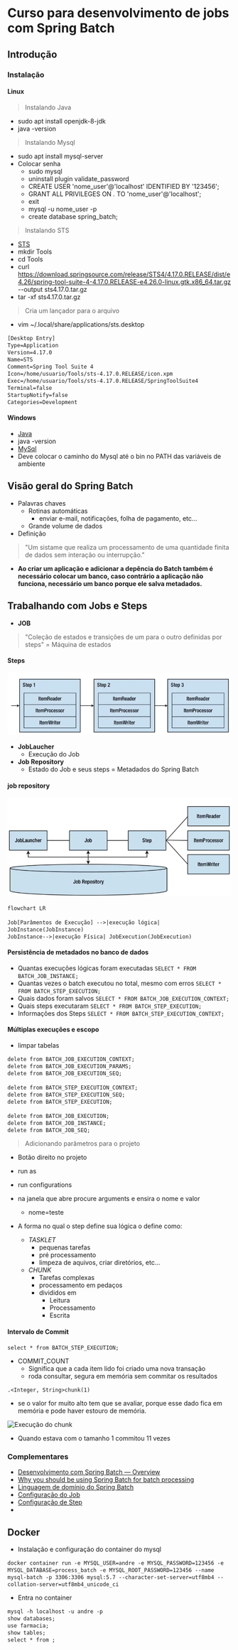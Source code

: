 # Curso para desenvolvimento de jobs com Spring Batch

## Introdução

### Instalação

#### Linux
> Instalando Java
- sudo apt install openjdk-8-jdk
- java -version
  
> Instalando Mysql
- sudo apt install mysql-server
- Colocar senha
    - sudo mysql
    - uninstall plugin validate_password
    - CREATE USER 'nome_user'@'localhost' IDENTIFIED BY '123456';
    - GRANT ALL PRIVILEGES ON *.* TO 'nome_user'@'localhost';
    - exit
    - mysql -u nome_user -p
    - create database spring_batch;
  
> Instalando STS
- [STS](https://spring.io/tools)
- mkdir Tools
- cd Tools
- curl https://download.springsource.com/release/STS4/4.17.0.RELEASE/dist/e4.26/spring-tool-suite-4-4.17.0.RELEASE-e4.26.0-linux.gtk.x86_64.tar.gz --output sts4.17.0.tar.gz
- tar -xf sts4.17.0.tar.gz
> Cria um lançador para o arquivo

- vim ~/.local/share/applications/sts.desktop
```
[Desktop Entry]
Type=Application
Version=4.17.0
Name=STS
Comment=Spring Tool Suite 4
Icon=/home/usuario/Tools/sts-4.17.0.RELEASE/icon.xpm
Exec=/home/usuario/Tools/sts-4.17.0.RELEASE/SpringToolSuite4
Terminal=false
StartupNotify=false
Categories=Development
```

#### Windows
- [Java](https://www.oracle.com/br/java/technologies/javase/javase8u211-later-archive-downloads.html)
- java -version
- [MySql](https://dev.mysql.com/downloads/mysql/5.7.html)
- Deve colocar o caminho do Mysql até o bin no PATH das variáveis de ambiente

## Visão geral do Spring Batch

- Palavras chaves
    - Rotinas automáticas
        - enviar e-mail, notificações, folha de pagamento, etc...
    - Grande volume de dados
- Definição
> "Um sistame que realiza um processamento de uma quantidade finita de dados sem interação ou interrupção."
- **Ao criar um aplicação e adicionar a depência do Batch também é necessário colocar um banco, caso contrário a aplicação não funciona, necessário um banco porque ele salva metadados.**

## Trabalhando com Jobs e Steps
- **JOB**
> "Coleção de estados e transições de um para o outro definidas por steps" = Máquina de estados

#### Steps
![Steps](./img/steps.png)

- **JobLaucher**
    - Execução do Job
- **Job Repository**
    - Estado do Job e seus steps = Metadados do Spring Batch

#### job repository
![job repository](./img/job_repository.png)

```mermaid
flowchart LR

Job[Parâmentos de Execução] -->|execução lógica| JobInstance(JobInstance)
JobInstance-->|execução Física| JobExecution(JobExecution)
```

#### Persistência de metadados no banco de dados
- Quantas execuções lógicas foram executadas
```SELECT * FROM BATCH_JOB_INSTANCE;```
- Quantas vezes o batch executou no total, mesmo com erros
```SELECT * FROM BATCH_STEP_EXECUTION;```
- Quais dados foram salvos
```SELECT * FROM BATCH_JOB_EXECUTION_CONTEXT;```
- Quais steps executaram
```SELECT * FROM BATCH_STEP_EXECUTION;```
- Informações dos Steps
```SELECT * FROM BATCH_STEP_EXECUTION_CONTEXT;```

#### Múltiplas execuções e escopo
- limpar tabelas 
```
delete from BATCH_JOB_EXECUTION_CONTEXT;
delete from BATCH_JOB_EXECUTION_PARAMS;
delete from BATCH_JOB_EXECUTION_SEQ;

delete from BATCH_STEP_EXECUTION_CONTEXT;
delete from BATCH_STEP_EXECUTION_SEQ;
delete from BATCH_STEP_EXECUTION;

delete from BATCH_JOB_EXECUTION;
delete from BATCH_JOB_INSTANCE;
delete from BATCH_JOB_SEQ;
```
> Adicionando parâmetros para o projeto
- Botão direito no projeto
- run as
- run configurations
-  na janela que abre procure arguments e ensira o nome e valor
    - nome=teste

- A forma no qual o step define sua lógica o define como:
    - *TASKLET*
        - pequenas tarefas
        - pré processamento
        - limpeza de aquivos, criar diretórios, etc...
    - *CHUNK*
        - Tarefas complexas
        - processamento em pedaços
        - divididos em 
            - Leitura
            - Processamento
            - Escrita
####  Intervalo de Commit
```select * from BATCH_STEP_EXECUTION; ```
- COMMIT_COUNT
    - Significa que a cada item lido foi criado uma nova transação
    - roda consultar, segura em memória sem commitar os resultados
```
.<Integer, String>chunk(1)
```
- se o valor for muito alto tem que se avaliar, porque esse dado fica em memória e pode haver estouro de memória.

![Execução do chunk](./img/execucao_chunk.png)

- Quando estava com o tamanho 1 commitou 11 vezes



### Complementares
- [Desenvolvimento com Spring Batch — Overview](https://giuliana-bezerra.medium.com/spring-batch-para-desenvolvimento-de-jobs-1674ec5b9a20)
- [Why you should be using Spring Batch for batch processing](https://giuliana-bezerra.medium.com/why-you-should-be-using-spring-batch-for-batch-processing-83f5aafb965f)
- [Linguagem de domínio do Spring Batch](https://docs.spring.io/spring-batch/docs/current/reference/html/domain.html#domainLanguageOfBatch)
- [Configuração do Job](https://giuliana-bezerra.medium.com/desenvolvimento-com-spring-batch-jobs-b4363dd6c676)
- [Configuração de Step](https://giuliana-bezerra.medium.com/desenvolvimento-com-spring-batch-steps-4d42af2696ec)
- []()


## Docker
- Instalação e configuração do container do mysql
```
docker container run -e MYSQL_USER=andre -e MYSQL_PASSWORD=123456 -e MYSQL_DATABASE=process_batch -e MYSQL_ROOT_PASSWORD=123456 --name mysql-batch -p 3306:3306 mysql:5.7 --character-set-server=utf8mb4 --collation-server=utf8mb4_unicode_ci
```
- Entra no container
```
mysql -h localhost -u andre -p
show databases;
use farmacia;
show tables;
select * from ;
```